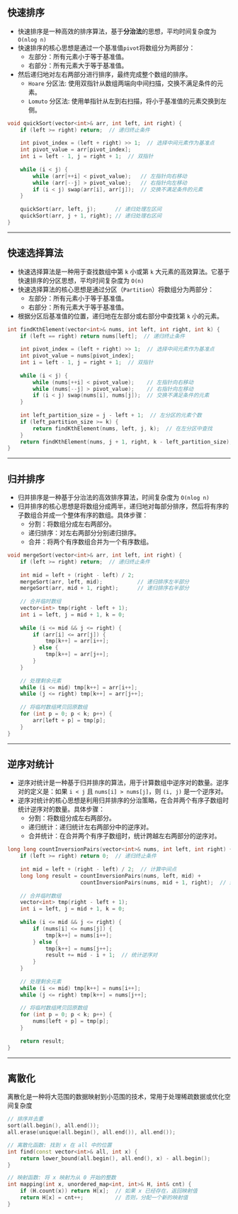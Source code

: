 ## 快速排序

- 快速排序是一种高效的排序算法，基于**分治法**的思想，平均时间复杂度为 `O(nlog n)`
- 快速排序的核心思想是通过一个基准值`pivot`将数组分为两部分：
  - 左部分：所有元素小于等于基准值。
  - 右部分：所有元素大于等于基准值。
- 然后递归地对左右两部分进行排序，最终完成整个数组的排序。
  - `Hoare` 分区法: 使用双指针从数组两端向中间扫描，交换不满足条件的元素。
  - `Lomuto` 分区法: 使用单指针从左到右扫描，将小于基准值的元素交换到左侧。

```c++
void quickSort(vector<int>& arr, int left, int right) {
    if (left >= right) return;  // 递归终止条件
    
    int pivot_index = (left + right) >> 1;  // 选择中间元素作为基准点
    int pivot_value = arr[pivot_index];
    int i = left - 1, j = right + 1;  // 双指针
    
    while (i < j) {
        while (arr[++i] < pivot_value);   // 左指针向右移动
        while (arr[--j] > pivot_value);   // 右指针向左移动
        if (i < j) swap(arr[i], arr[j]);  // 交换不满足条件的元素
    }
    
    quickSort(arr, left, j);      // 递归处理左区间
    quickSort(arr, j + 1, right); // 递归处理右区间
}
```

---

## 快速选择算法
- 快速选择算法是一种用于查找数组中第 `k` 小或第 `k` 大元素的高效算法。它基于快速排序的分区思想，平均时间复杂度为 `O(n)`
- 快速选择算法的核心思想是通过分区（`Partition`）将数组分为两部分：
  - 左部分：所有元素小于等于基准值。
  - 右部分：所有元素大于等于基准值。
- 根据分区后基准值的位置，递归地在左部分或右部分中查找第 `k` 小的元素。

```c++
int findKthElement(vector<int>& nums, int left, int right, int k) {
    if (left == right) return nums[left];  // 递归终止条件
    
    int pivot_index = (left + right) >> 1;  // 选择中间元素作为基准点
    int pivot_value = nums[pivot_index];
    int i = left - 1, j = right + 1;  // 双指针
    
    while (i < j) {
        while (nums[++i] < pivot_value);    // 左指针向右移动
        while (nums[--j] > pivot_value);    // 右指针向左移动
        if (i < j) swap(nums[i], nums[j]);  // 交换不满足条件的元素
    }
    
    int left_partition_size = j - left + 1;  // 左分区的元素个数
    if (left_partition_size >= k) {
        return findKthElement(nums, left, j, k);  // 在左分区中查找
    }
    return findKthElement(nums, j + 1, right, k - left_partition_size);  // 在右分区中查找
}
```

---

## 归并排序

- 归并排序是一种基于分治法的高效排序算法，时间复杂度为 `O(nlog n)`
- 归并排序的核心思想是将数组分成两半，递归地对每部分排序，然后将有序的子数组合并成一个整体有序的数组。具体步骤：
  - 分割：将数组分成左右两部分。
  - 递归排序：对左右两部分分别递归排序。
  - 合并：将两个有序数组合并为一个有序数组。

```c++
void mergeSort(vector<int>& arr, int left, int right) {
    if (left >= right) return;  // 递归终止条件
    
    int mid = left + (right - left) / 2;
    mergeSort(arr, left, mid);           // 递归排序左半部分
    mergeSort(arr, mid + 1, right);      // 递归排序右半部分
    
    // 合并临时数组
    vector<int> tmp(right - left + 1);
    int i = left, j = mid + 1, k = 0;
    
    while (i <= mid && j <= right) {
        if (arr[i] <= arr[j]) {
            tmp[k++] = arr[i++];
        } else {
            tmp[k++] = arr[j++];
        }
    }
    
    // 处理剩余元素
    while (i <= mid) tmp[k++] = arr[i++];
    while (j <= right) tmp[k++] = arr[j++];
    
    // 将临时数组拷贝回原数组
    for (int p = 0; p < k; p++) {
        arr[left + p] = tmp[p];
    }
}
```

---

## 逆序对统计
- 逆序对统计是一种基于归并排序的算法，用于计算数组中逆序对的数量。逆序对的定义是：如果 `i < j` 且 `nums[i] > nums[j]`，则 `(i, j)` 是一个逆序对。
- 逆序对统计的核心思想是利用归并排序的分治策略，在合并两个有序子数组时统计逆序对的数量。具体步骤：
  - 分割：将数组分成左右两部分。
  - 递归统计：递归统计左右两部分中的逆序对。
  - 合并统计：在合并两个有序子数组时，统计跨越左右两部分的逆序对。

```c++
long long countInversionPairs(vector<int>& nums, int left, int right) {
    if (left >= right) return 0;  // 递归终止条件
    
    int mid = left + (right - left) / 2;  // 计算中间点
    long long result = countInversionPairs(nums, left, mid) + 
                       countInversionPairs(nums, mid + 1, right);  // 递归计算左右子数组的逆序对
    
    // 合并临时数组
    vector<int> tmp(right - left + 1);
    int i = left, j = mid + 1, k = 0;
    
    while (i <= mid && j <= right) {
        if (nums[i] <= nums[j]) {
            tmp[k++] = nums[i++];
        } else {
            tmp[k++] = nums[j++];
            result += mid - i + 1;  // 统计逆序对
        }
    }
    
    // 处理剩余元素
    while (i <= mid) tmp[k++] = nums[i++];
    while (j <= right) tmp[k++] = nums[j++];
    
    // 将临时数组拷贝回原数组
    for (int p = 0; p < k; p++) {
        nums[left + p] = tmp[p];
    }
    
    return result;
}
```

---

## 离散化
离散化是一种将大范围的数据映射到小范围的技术，常用于处理稀疏数据或优化空间复杂度

```c++
// 排序并去重
sort(all.begin(), all.end());
all.erase(unique(all.begin(), all.end()), all.end());

// 离散化函数: 找到 x 在 all 中的位置
int find(const vector<int>& all, int x) {
    return lower_bound(all.begin(), all.end(), x) - all.begin();
}

// 映射函数: 将 x 映射为从 0 开始的整数
int mapping(int x, unordered_map<int, int>& H, int& cnt) {
    if (H.count(x)) return H[x];  // 如果 x 已经存在，返回映射值
    return H[x] = cnt++;          // 否则，分配一个新的映射值
}
```
